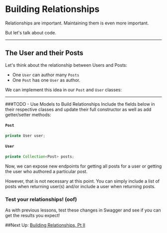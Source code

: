 # Building Relationships

Relationships are important. Maintaining them is even more important.

But let's talk about code.

---
## The User and their Posts

Let's think about the relationship between Users and Posts:

- One `User` can author many `Posts`
- One `Post` has one `User` as author.

We can implement this idea in our `Post` and `User` classes:

---
###TODO - Use Models to Build Relationships
Include the fields below in their respective classes and update their full constructor as well as add getter/setter methods:


#### `Post`

```JAVA
private User user;
```

#### `User`

```JAVA
private Collection<Post> posts;
```


Now, we can expose new endpoints for getting all posts for a user or getting the user who authored a particular post.

However, that is not necessary at this point. You can simply include a list of posts when returning user(s) and/or include a user when returning posts.

### Test your relationships! (oof)

As with previous lessons, test these changes in Swagger and see if you can get the results you expect!

##Next Up: [Building Relationships, Pt II](10-building-relationships-ii.md)
